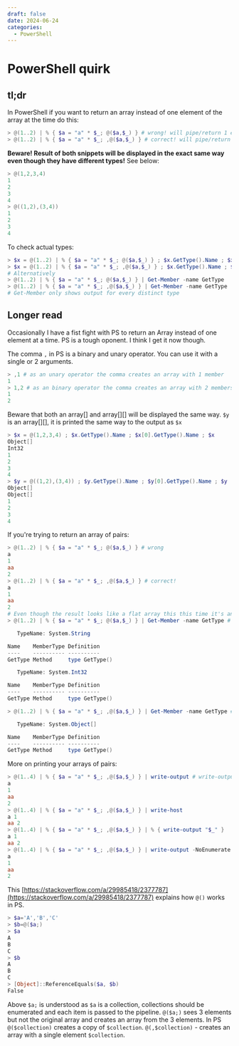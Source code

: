 ```yaml
---
draft: false
date: 2024-06-24
categories:
  - PowerShell
---
```


# PowerShell quirk

## tl;dr

In PowerShell if you want to return an array instead of one element of the array at the time do this:
```PowerShell
> @(1..2) | % { $a = "a" * $_; @($a,$_) } # wrong! will pipe/return 1 element at a time
> @(1..2) | % { $a = "a" * $_; ,@($a,$_) } # correct! will pipe/return pairs
```
__Beware! Result of both snippets will be displayed in the exact same way even though they have different types!__
See below:
```PowerShell
> @(1,2,3,4)
1
2
3
4
> @((1,2),(3,4))
1
2
3
4
```

To check actual types:
```PowerShell
> $x = @(1..2) | % { $a = "a" * $_; @($a,$_) } ; $x.GetType().Name ; $x[0].GetType().Name ; $x
> $x = @(1..2) | % { $a = "a" * $_; ,@($a,$_) } ; $x.GetType().Name ; $x[0].GetType().Name ; $x
# Alternatively
> @(1..2) | % { $a = "a" * $_; @($a,$_) } | Get-Member -name GetType
> @(1..2) | % { $a = "a" * $_; ,@($a,$_) } | Get-Member -name GetType
# Get-Member only shows output for every distinct type
```

## Longer read
Occasionally I have a fist fight with PS to return an Array instead of one element at a time. PS is a tough oponent. I think I get it now though.


The comma `,` in PS is a binary and unary operator. You can use it with a single or 2 arguments.
```PowerShell
> ,1 # as an unary operator the comma creates an array with 1 member
1
> 1,2 # as an binary operator the comma creates an array with 2 members
1
2
```

Beware that both an array[] and array[][] will be displayed the same way. `$y` is an array[][], it is printed the same way to the output as `$x`
```PowerShell
> $x = @(1,2,3,4) ; $x.GetType().Name ; $x[0].GetType().Name ; $x
Object[]
Int32
1
2
3
4
> $y = @((1,2),(3,4)) ; $y.GetType().Name ; $y[0].GetType().Name ; $y
Object[]
Object[]
1
2
3
4
```



If you're trying to return an array of pairs:
```PowerShell
> @(1..2) | % { $a = "a" * $_; @($a,$_) } # wrong
a
1
aa
2
> @(1..2) | % { $a = "a" * $_; ,@($a,$_) } # correct!
a
1
aa
2
# Even though the result looks like a flat array this this time it's an array of arrays
> @(1..2) | % { $a = "a" * $_; @($a,$_) } | Get-Member -name GetType # we get strings and ints

   TypeName: System.String

Name    MemberType Definition
----    ---------- ----------
GetType Method     type GetType()

   TypeName: System.Int32

Name    MemberType Definition
----    ---------- ----------
GetType Method     type GetType()

> @(1..2) | % { $a = "a" * $_; ,@($a,$_) } | Get-Member -name GetType # we get arrays

   TypeName: System.Object[]

Name    MemberType Definition
----    ---------- ----------
GetType Method     type GetType()

```

More on printing your arrays of pairs:
```PowerShell
> @(1..4) | % { $a = "a" * $_; ,@($a,$_) } | write-output # write-output will "unwind" your array
a
1
aa
2
> @(1..4) | % { $a = "a" * $_; ,@($a,$_) } | write-host
a 1
aa 2
> @(1..4) | % { $a = "a" * $_; ,@($a,$_) } | % { write-output "$_" }
a 1
aa 2
> @(1..4) | % { $a = "a" * $_; ,@($a,$_) } | write-output -NoEnumerate # returns an array of arrays but it's printed as if it's a flat array
a
1
aa
2
```

This [https://stackoverflow.com/a/29985418/2377787](https://stackoverflow.com/a/29985418/2377787) explains how `@()` works in PS.

```PowerShell
> $a='A','B','C'
> $b=@($a;)
> $a
A
B
C
> $b
A
B
C
> [Object]::ReferenceEquals($a, $b)
False
```
Above `$a;` is understood as `$a` is a collection, collections should be enumerated and each item is passed to the pipeline. `@($a;)` sees 3 elements but not the original array and creates an array from the 3 elements. In PS `@($collection)` creates a copy of `$collection`. `@(,$collection)` - creates an array with a single element `$collection`.

